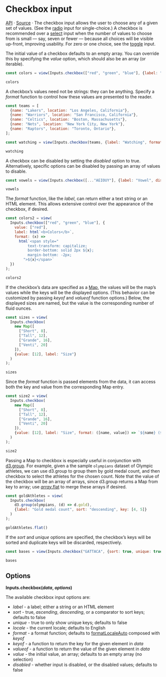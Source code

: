 # Checkbox input

<a href="https://github.com/observablehq/inputs/blob/main/README.md#checkbox" target="_blank">API</a> · <a href="https://github.com/observablehq/inputs/blob/main/src/checkbox.js" target="_blank">Source</a> · The checkbox input allows the user to choose any of a given set of values. (See the [radio](./radio) input for single-choice.) A checkbox is recommended over a [select](./select) input when the number of values to choose from is small — say, seven or fewer — because all choices will be visible up-front, improving usability. For zero or one choice, see the [toggle](./toggle) input.

The initial value of a checkbox defaults to an empty array. You can override this by specifying the *value* option, which should also be an array (or iterable).

```js echo
const colors = view(Inputs.checkbox(["red", "green", "blue"], {label: "color"}));
```

```js echo
colors
```

A checkbox’s values need not be strings: they can be anything. Specify a *format* function to control how these values are presented to the reader.

```js echo
const teams = [
  {name: "Lakers", location: "Los Angeles, California"},
  {name: "Warriors", location: "San Francisco, California"},
  {name: "Celtics", location: "Boston, Massachusetts"},
  {name: "Nets", location: "New York City, New York"},
  {name: "Raptors", location: "Toronto, Ontario"},
];
```

```js echo
const watching = view(Inputs.checkbox(teams, {label: "Watching", format: (x) => x.name}));
```

```js echo
watching
```

A checkbox can be disabled by setting the *disabled* option to true. Alternatively, specific options can be disabled by passing an array of values to disable.

```js echo
const vowels = view(Inputs.checkbox([..."AEIOUY"], {label: "Vowel", disabled: ["Y"]}));
```

```js echo
vowels
```

The *format* function, like the *label*, can return either a text string or an HTML element. This allows extensive control over the appearance of the checkbox, if desired.

```js echo
const colors2 = view(
  Inputs.checkbox(["red", "green", "blue"], {
    value: ["red"],
    label: html`<b>Colors</b>`,
    format: (x) =>
      html`<span style="
          text-transform: capitalize;
          border-bottom: solid 2px ${x};
          margin-bottom: -2px;
        ">${x}</span>`
  })
);
```

```js echo
colors2
```

If the checkbox’s data are specified as a [Map](https://developer.mozilla.org/en-US/docs/Web/JavaScript/Reference/Global_Objects/Map), the values will be the map’s values while the keys will be the displayed options. (This behavior can be customized by passing *keyof* and *valueof* function options.) Below, the displayed sizes are named, but the value is the corresponding number of fluid ounces.

```js echo
const sizes = view(
  Inputs.checkbox(
    new Map([
      ["Short", 8],
      ["Tall", 12],
      ["Grande", 16],
      ["Venti", 20]
    ]),
    {value: [12], label: "Size"}
  )
);
```

```js echo
sizes
```

Since the *format* function is passed elements from the data, it can access both the key and value from the corresponding Map entry.

```js echo
const size2 = view(
  Inputs.checkbox(
    new Map([
      ["Short", 8],
      ["Tall", 12],
      ["Grande", 16],
      ["Venti", 20]
    ]),
    {value: [12], label: "Size", format: ([name, value]) => `${name} (${value} oz)`}
  )
);
```

```js echo
size2
```

Passing a Map to checkbox is especially useful in conjunction with [d3.group](https://d3js.org/d3-array/group). For example, given a the sample `olympians` dataset of Olympic athletes, we can use d3.group to group them by gold medal count, and then checkbox to select the athletes for the chosen count. Note that the value of the checkbox will be an array of arrays, since d3.group returns a Map from key to array; use [*array*.flat](https://developer.mozilla.org/en-US/docs/Web/JavaScript/Reference/Global_Objects/Array/flat) to merge these arrays if desired.

```js echo
const goldAthletes = view(
  Inputs.checkbox(
    d3.group(olympians, (d) => d.gold),
    {label: "Gold medal count", sort: "descending", key: [4, 5]}
  )
);
```

```js echo
goldAthletes.flat()
```

If the *sort* and *unique* options are specified, the checkbox’s keys will be sorted and duplicate keys will be discarded, respectively.

```js echo
const bases = view(Inputs.checkbox("GATTACA", {sort: true, unique: true}));
```

```js echo
bases
```

## Options

**Inputs.checkbox(*data*, *options*)**

The available checkbox input options are:

* *label* - a label; either a string or an HTML element
* *sort* - true, *ascending*, *descending*, or a comparator to sort keys; defaults to false
* *unique* - true to only show unique keys; defaults to false
* *locale* - the current locale; defaults to English
* *format* - a format function; defaults to [formatLocaleAuto](https://github.com/observablehq/inputs/blob/main/README.md#inputsformatlocaleautolocale) composed with *keyof*
* *keyof* - a function to return the key for the given element in *data*
* *valueof* - a function to return the value of the given element in *data*
* *value* - the initial value, an array; defaults to an empty array (no selection)
* *disabled* - whether input is disabled, or the disabled values; defaults to false
